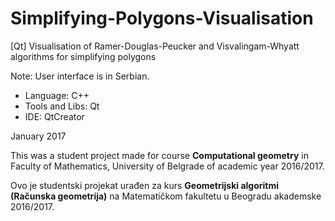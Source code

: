 ﻿# Simplifying-Polygons-Visualisation
[Qt] Visualisation of Ramer-Douglas-Peucker and Visvalingam-Whyatt algorithms for simplifying polygons 

Note: User interface is in Serbian.

* Language: C++
* Tools and Libs: Qt
* IDE: QtCreator

January 2017

This was a student project made for course <b>Computational geometry</b> in Faculty of Mathematics, University of Belgrade of academic year 2016/2017.

Ovo je studentski projekat urađen za kurs <b>Geometrijski algoritmi (Računska geometrija)</b> na Matematičkom fakultetu u Beogradu akademske 2016/2017.
